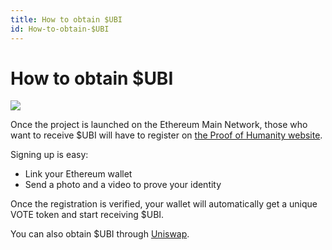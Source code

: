 ```yaml
---
title: How to obtain $UBI
id: How-to-obtain-$UBI  
---
```


# How to obtain $UBI

<img src="/consensus.svg" class="feat-img">

Once the project is launched on the Ethereum Main Network, those who want to receive $UBI will have to register on [the Proof of Humanity website](https://proofofhumanity.id/).

Signing up is easy:

- Link your Ethereum wallet
- Send a photo and a video to prove your identity

Once the registration is verified, your wallet will automatically get a unique VOTE token and start receiving $UBI.

You can also obtain $UBI through [Uniswap](https://info.uniswap.org/token/0xdd1ad9a21ce722c151a836373babe42c868ce9a4).
